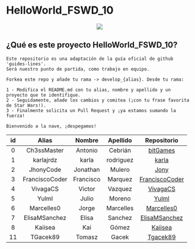 # HelloWorld_FSWD_10

<p align="center">
    <img src="https://codespaceacademy.com/wp-content/uploads/2021/02/logo-negro.png" >	
</p>


## ¿Qué es este proyecto HelloWorld_FSWD_10?
```
Este repositorio es una adaptación de la guía oficial de github 'guides-lines'. 
Será nuestro punto de partida, como trabajo en equipo.

Forkea este repo y añade tu rama -> develop_{alias}. Desde tu rama:

1 - Modifica el README.md con tu alias, nombre y apellido y un proyecto que te identifique.
2 - Seguidamente, añade los cambios y comitea (¡con tu frase favorita de Star Wars!).
3 - Finalmente solicita un Pull Request y ¡ya estamos sumando la fuerza!

Bienvenido a la nave, ¡despegamos!
```

|  id   |     Alias      |  Nombre   | Apellido  |                     Repositorio                     |
| :---: | :------------: | :-------: | :-------: | :-------------------------------------------------: |
|   0   |  Ch3ssMaster   |  Antonio  |  Cebrián  | [bitGames](https://github.com/Ch3ssMaster/bitgames) |
|   1   |   karlajrdz    |   karla   | rodriguez |        [karla](https://github.com/karlajrdz)        |
|   2   |   JhonyCode    | Jonathan  |  Mulero   |        [Jony](https://github.com/JhonyCode)         |
|   3   | FranciscoCoder | Francisco |  Marquez  | [FranciscoCoder](https://github.com/FranciscoCoder) |
|   4   |    VivagaCS    |  Victor   |  Vazquez  |       [VivagaCS](https://github.com/VivagaCS)       |
|   5   |     Yulml      |   Julio   |  Moreno   |          [Yulml](https://github.com/Yulml)          |
|   6   |   Marcelles0   |   Jorge   | Marcelles |     [Marcelles0](https://github.com/Marcelles0)     |
|   7   | ElisaMSanchez  |   Elisa   |  Sanchez  |   [ElisaMSanchez](https://github.com/Marcelles0)    |
|   8   |    Kaiisea     |    Kai    |   Gómez   |        [Kaiisea](https://github.com/Kaiisea)        |
|  11   |   TGacek89     |  Tomasz   |   Gacek   | [Tgacek89](https://github.com/TGacek89) 